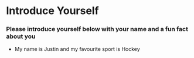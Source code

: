 # Introduce Yourself
### Please introduce yourself below with your name and a fun fact about you
- My name is Justin and my favourite sport is Hockey
